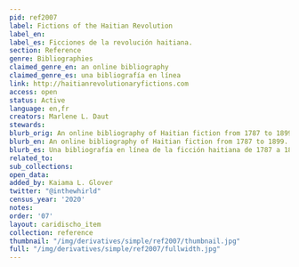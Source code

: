 ```yaml
---
pid: ref2007
label: Fictions of the Haitian Revolution
label_en:
label_es: Ficciones de la revolución haitiana.
section: Reference
genre: Bibliographies
claimed_genre_en: an online bibliography
claimed_genre_es: una bibliografía en línea
link: http://haitianrevolutionaryfictions.com
access: open
status: Active
language: en,fr
creators: Marlene L. Daut
stewards:
blurb_orig: An online bibliography of Haitian fiction from 1787 to 1899.
blurb_en: An online bibliography of Haitian fiction from 1787 to 1899.
blurb_es: Una bibliografía en línea de la ficción haitiana de 1787 a 1899.
related_to:
sub_collections:
open_data:
added_by: Kaiama L. Glover
twitter: "@inthewhirld"
census_year: '2020'
notes:
order: '07'
layout: caridischo_item
collection: reference
thumbnail: "/img/derivatives/simple/ref2007/thumbnail.jpg"
full: "/img/derivatives/simple/ref2007/fullwidth.jpg"
---
```

